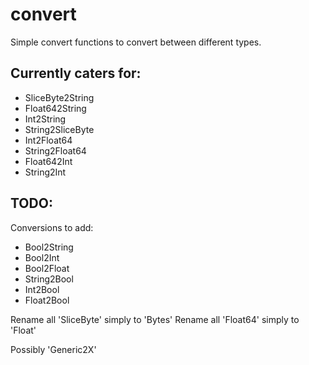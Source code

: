 # convert

Simple convert functions to convert between different types.

## Currently caters for:
- SliceByte2String
- Float642String
- Int2String
- String2SliceByte
- Int2Float64
- String2Float64
- Float642Int
- String2Int

## TODO:
Conversions to add:
- Bool2String
- Bool2Int
- Bool2Float
- String2Bool
- Int2Bool
- Float2Bool

Rename all 'SliceByte' simply to 'Bytes'
Rename all 'Float64' simply to 'Float'

Possibly 'Generic2X'
